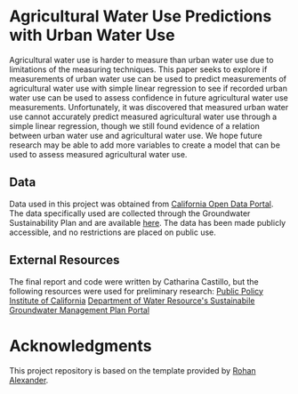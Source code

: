 # Agricultural Water Use Predictions with Urban Water Use
Agricultural water use is harder to measure than urban water use due to limitations of the measuring techniques. This paper seeks to explore if measurements of urban water use can be used to predict measurements of agricultural water use with simple linear regression to see if recorded urban water use can be used to assess confidence in future agricultural water use measurements. Unfortunately, it was discovered that measured urban water use cannot accurately predict measured agricultural water use through a simple linear regression, though we still found evidence of a relation between urban water use and agricultural water use. We hope future research may be able to add more variables to create a model that can be used to assess measured agricultural water use.

## Data 

Data used in this project was obtained from [California Open Data Portal](data.ca.gov). The data specifically used are collected through the Groundwater Sustainability Plan and are available [here](https://data.ca.gov/dataset/groundwater-sustainability-plan-annual-report-data/resource/d361ff20-b713-4f57-b3a4-65400933b0a1?inner_span=True). The data has been made publicly accessible, and no restrictions are placed on public use.

## External Resources

The final report and code were written by Catharina Castillo, but the following resources were used for preliminary research:
[Public Policy Institute of California](https://www.ppic.org/)
[Department of Water Resource's Sustainabile Groundwater Management Plan Portal](https://sgma.water.ca.gov/portal/)

# Acknowledgments

This project repository is based on the template provided by [Rohan Alexander](https://github.com/RohanAlexander/starter_folder/tree/main).

